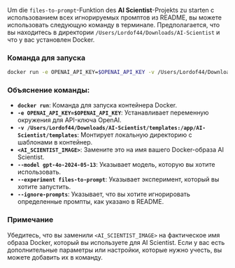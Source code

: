 Um die `files-to-prompt`-Funktion des **AI Scientist**-Projekts zu starten с использованием всех игнорируемых промптов из README, вы можете использовать следующую команду в терминале. Предполагается, что вы находитесь в директории `/Users/Lordof44/Downloads/AI-Scientist` и что у вас установлен Docker.

### Команда для запуска

```bash
docker run -e OPENAI_API_KEY=$OPENAI_API_KEY -v /Users/Lordof44/Downloads/AI-Scientist/templates:/app/AI-Scientist/templates <AI_SCIENTIST_IMAGE> --model gpt-4o-2024-05-13 --experiment files-to-prompt --ignore-prompts
```

### Объяснение команды:

- **`docker run`**: Команда для запуска контейнера Docker.
- **`-e OPENAI_API_KEY=$OPENAI_API_KEY`**: Устанавливает переменную окружения для API-ключа OpenAI.
- **`-v /Users/Lordof44/Downloads/AI-Scientist/templates:/app/AI-Scientist/templates`**: Монтирует локальную директорию с шаблонами в контейнер.
- **`<AI_SCIENTIST_IMAGE>`**: Замените это на имя вашего Docker-образа AI Scientist.
- **`--model gpt-4o-2024-05-13`**: Указывает модель, которую вы хотите использовать.
- **`--experiment files-to-prompt`**: Указывает эксперимент, который вы хотите запустить.
- **`--ignore-prompts`**: Указывает, что вы хотите игнорировать определенные промпты, как указано в README.

### Примечание

Убедитесь, что вы заменили `<AI_SCIENTIST_IMAGE>` на фактическое имя образа Docker, который вы используете для AI Scientist. Если у вас есть дополнительные параметры или настройки, которые нужно учесть, вы можете добавить их в команду.
